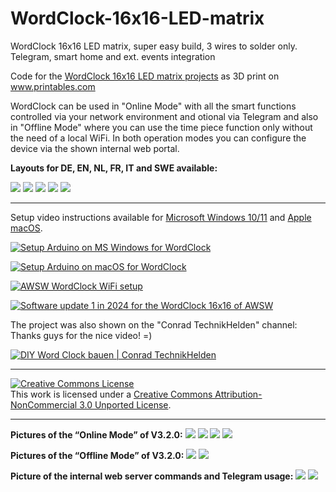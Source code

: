 # WordClock-16x16-LED-matrix

WordClock 16x16 LED matrix, super easy build, 3 wires to solder only. Telegram, smart home and ext. events integration

Code for the <a href="https://www.printables.com/de/search/models?q=WordClock%2016x16%20@awsw&ctx=models">WordClock 16x16 LED matrix projects</a> as 3D print on <a href="https://www.printables.com">www.printables.com</a>


WordClock can be used in "Online Mode" with all the smart functions controlled via your network environment and otional via Telegram and also in "Offline Mode" where you can use the time piece function only without the need of a local WiFi. In both operation modes you can configure the device via the shown internal web portal.

**Layouts for DE, EN, NL, FR, IT and SWE available:**

<img src="./Images/WordClock_DE_EN.png">
<img src="./Images/WordClock_NL.jpg">
<img src="./Images/WordClock_FR.jpg">
<img src="./Images/WordClock_IT.png">
<img src="./Images/WordClock_SWE.png">


<hr>


Setup video instructions available for <a href="https://www.youtube.com/watch?v=BrVKY1sfZgI">Microsoft Windows 10/11</a> and <a href="https://www.youtube.com/watch?v=GptDFKhga0k">Apple macOS</a>.

[![Setup Arduino on MS Windows for WordClock](http://img.youtube.com/vi/BrVKY1sfZgI/0.jpg)](http://www.youtube.com/watch?v=BrVKY1sfZgI "Setup Arduino on MS Windows for WordClock")


[![Setup Arduino on macOS for WordClock](http://img.youtube.com/vi/GptDFKhga0k/0.jpg)](http://www.youtube.com/watch?v=GptDFKhga0k "Setup Arduino on macOS for WordClock")


[![AWSW WordClock WiFi setup](http://img.youtube.com/vi/RMOl2nNKyl0/0.jpg)](http://www.youtube.com/watch?v=RMOl2nNKyl0 "AWSW WordClock WiFi setup")


[![Software update 1 in 2024 for the WordClock 16x16 of AWSW](http://img.youtube.com/vi/SD_I2_AQJU0/0.jpg)](http://www.youtube.com/watch?v=SD_I2_AQJU0 "Software update 1 in 2024 for the WordClock 16x16 of AWSW")


The project was also shown on the "Conrad TechnikHelden" channel: Thanks guys for the nice video! =)

[![DIY Word Clock bauen | Conrad TechnikHelden](http://img.youtube.com/vi/djyEdhgWDTk/0.jpg)](http://www.youtube.com/watch?v=djyEdhgWDTk "DIY Word Clock bauen | Conrad TechnikHelden")


<hr>


<a rel="license" href="http://creativecommons.org/licenses/by-nc/3.0/"><img alt="Creative Commons License" style="border-width:0" src="https://i.creativecommons.org/l/by-nc/3.0/88x31.png" /></a><br />This work is licensed under a <a rel="license" href="http://creativecommons.org/licenses/by-nc/3.0/">Creative Commons Attribution-NonCommercial 3.0 Unported License</a>.


<hr>


**Pictures of the “Online Mode” of V3.2.0:** 
<img src="./Images/IMG_0245.jpg">
<img src="./Images/IMG_0246.jpg">
<img src="./Images/IMG_0247.jpg">
<img src="./Images/IMG_0248.jpg">



**Pictures of the “Offline Mode” of V3.2.0:**
<img src="./Images/IMG_0243.jpg">
<img src="./Images/IMG_0244.jpg">



**Picture of the internal web server commands and Telegram usage:**
<img src="./Images/IMG_2836.png">
<img src="./Images/WordClock_web4.JPG">

